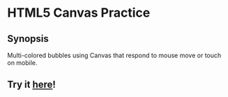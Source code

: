 # HTML5 Canvas Practice
## Synopsis
Multi-colored bubbles using Canvas that respond to mouse move or touch on mobile. 

## Try it [here](https://danielafcarey.github.io/canvas-fun/)!
